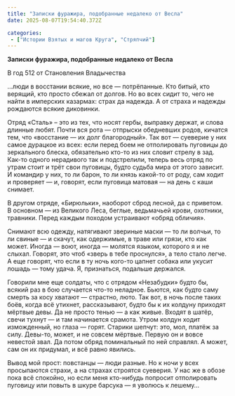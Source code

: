 ```yaml
---
title: "Записки фуражира, подобранные недалеко от Весла"
date: 2025-08-07T19:54:40.372Z

categories:
 - ["Истории Взятых и магов Круга", "Стряпчий"]
---
```


**Записки фуражира, подобранные недалеко от Весла**

В год 512 от Становления Владычества

…люди в восстании всякие, но все — потрёпанные. Кто битый, кто верящий,
кто просто сбежал от долгов. Но во всех сидит то, чего не найти в
имперских казармах: страх да надежда. А от страха и надежды рождаются
всякие диковинки.

Отряд «Сталь» – это из тех, что носят гербы, выправку держат, и слова
длинные любят. Почти вся рота — отпрыски обедневших родов, кичатся тем,
что «восстание — их долг благородный». Так вот — суеверие у них самое
дурацкое из всех: если перед боем не отполировать пуговицы до
зеркального блеска, обязательно кто-то из них словит стрелу в зад.
Как-то одного нерадивого так и подстрелили, теперь весь отряд по утрам
стоит и трёт свои пуговицы, будто судьба мира от этого зависит. И
командир у них, то ли барон, то ли князь какой-то от роду, сам ходит и
проверяет — и, говорят, если пуговица матовая — на день с каши снимает.

В другом отряде, «Бирюльки», наоборот сброд лесной, да с приветом. В
основном — из Великого Леса, беглые, ведьмачьей крови, охотники,
травники. Перед каждым походом устраивают «обряд обличия».

Снимают всю одежду, натягивают звериные маски — то ли волчьи, то ли
свиные — и скачут, как одержимые, в траве или грязи, кто как может.
Иногда — воют, иногда — молятся языком, которого я и не слыхал. Говорят,
это чтоб «зверь в тебе проснулся», а тело стало легче. А еще говорят,
что если в ту ночь кого-то цапнет собака или укусит лошадь — тому удача.
Я, признаться, подальше держался.

Говорили мне еще солдаты, что с отрядом «Незабудки» будто бы, всякий раз
в бою случается что-то неладное. Бьются, как будто саму смерть за косу
хватают — страстно, люто. Так вот, в ночь после таких боёв, когда всё
утихнет, рассказывают, будто бы к их колдуну приходят мёртвые девы. Да
не просто тенью — а как живые. Входят в шатёр, свечи тухнут — и там
начинается срамота. Утром колдун ходит изможденный, но глаза — горят.
Старики шепчут: это, мол, платёж за силу. Девы-то, может, и не совсем
мёртвые. Первую он и вовсе невестой звал. Да потом обряд поминальный по
ней справлял. А может, сам он их придумал, и всё равно явились.

Вывод мой прост: повстанцы — люди разные. Но к ночи у всех просыпаются
страхи, а на страхах строятся суеверия. У нас же в обозе пока всё
спокойно, но если меня кто-нибудь попросит отполировать пуговицу или
повыть в шкуре барсука — я уволюсь к лешему…
